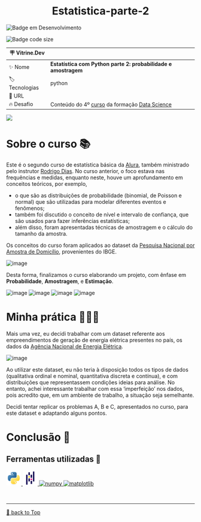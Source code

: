 <h1 align='center'>Estatistica-parte-2</h1>

![Badge em Desenvolvimento](http://img.shields.io/static/v1?label=STATUS&message=EM%20DESENVOLVIMENTO&color=GREEN&style=for-the-badge)

![Badge code size](https://img.shields.io/github/languages/code-size/fab-souza/estatistica-parte-2)

| :placard: Vitrine.Dev |    |
| -------------  | --- |
| :sparkles: Nome        | **Estatística com Python parte 2: probabilidade e amostragem**
| :label: Tecnologias | python
| :rocket: URL         | 
| :fire: Desafio     | Conteúdo do 4º [curso](https://www.alura.com.br/curso-online-estatistica-probabilidade-e-amostragem) da formação [Data Science](https://www.alura.com.br/formacao-data-science)

![](https://user-images.githubusercontent.com/67301805/236349468-3b024586-dcb1-48db-98fd-8779169a49e1.jpg#vitrinedev)


# Sobre o curso 📚

Este é o segundo curso de estatística básica da [Alura](https://www.alura.com.br/), também ministrado pelo instrutor [Rodrigo Dias](https://www.linkedin.com/in/rodrigo-fernando-dias-118181120/). No curso anterior, o foco estava nas frequências e medidas, enquanto neste, houve um aprofundamento em conceitos teóricos, por exemplo, 
- o que são as distribuições de probabilidade (binomial, de Poisson e normal) que são utilizadas para modelar diferentes eventos e fenômenos;
- também foi discutido o conceito de nível e intervalo de confiança, que são usados para fazer inferências estatísticas;
- além disso, foram apresentadas técnicas de amostragem e o cálculo do tamanho da amostra.  

Os conceitos do curso foram aplicados ao dataset da [Pesquisa Nacional por Amostra de Domicílio](https://www.ibge.gov.br/estatisticas/sociais/populacao/19897-sintese-de-indicadores-pnad2.html?=&t=microdados), provenientes do IBGE. 

![image](https://user-images.githubusercontent.com/67301805/236932527-88136f4d-4077-4419-81e4-6e36380afceb.png)

Desta forma, finalizamos o curso elaborando um projeto, com ênfase em **Probabilidade**, **Amostragem**, e **Estimação**.

![image](https://github.com/fab-souza/estatistica-parte-2/assets/67301805/da9e06c7-eb1d-4af9-9868-1ea2ef6a611b)
![image](https://github.com/fab-souza/estatistica-parte-2/assets/67301805/55bef16d-59e6-4b6f-b27b-ffa8335b6402)
![image](https://github.com/fab-souza/estatistica-parte-2/assets/67301805/3fedc309-655c-4cc3-981e-546e4b390079)
![image](https://github.com/fab-souza/estatistica-parte-2/assets/67301805/2fe71e45-79bf-4b2f-b131-336a0b973000)



# Minha prática 👩🏻‍💻

Mais uma vez, eu decidi trabalhar com um dataset referente aos empreendimentos de geração de energia elétrica presentes no país, os dados da [Agência Nacional de Energia Elétrica](https://dadosabertos.aneel.gov.br/dataset/siga-sistema-de-informacoes-de-geracao-da-aneel).

![image](https://github.com/fab-souza/estatistica-parte-2/assets/67301805/17e9dee7-35ce-48f6-9403-d800f0369919)

Ao utilizar este dataset, eu não teria à disposição todos os tipos de dados (qualitativa ordinal e nominal, quantitativa discreta e contínua), e com distribuições que representassem condições ideias para análise. No entanto, achei interessante trabalhar com essa ‘imperfeição’ nos dados, pois acredito que, em um ambiente de trabalho, a situação seja semelhante.

Decidi tentar replicar os problemas A, B e C, apresentados no curso, para este dataset e adaptando alguns pontos.











# Conclusão 🏁




## Ferramentas utilizadas 🧰
<p>
  <a href="https://www.python.org" target="_blank" rel="noreferrer"> <img src="https://raw.githubusercontent.com/devicons/devicon/master/icons/python/python-original.svg" alt="python" width="40" height="40"/> </a>
  <a href="https://pandas.pydata.org/" target="_blank" rel="noreferrer"> <img src="https://raw.githubusercontent.com/devicons/devicon/2ae2a900d2f041da66e950e4d48052658d850630/icons/pandas/pandas-original.svg" alt="pandas" width="40" height="40"/> </a>
  <a href="https://numpy.org/" target="_blank" rel="noreferrer"> <img src="https://numpy.org/images/logo.svg" alt="numpy" width="40" height="40"/> </a>
  <a href="https://matplotlib.org/" target="_blank" rel="noreferrer"> <img src="https://matplotlib.org/_static/images/documentation.svg" alt="matplotlib" width="40" height="40"/> </a>
  </p>

<br><hr>
[🔼 back to Top](https://github.com/fab-souza/estatistica-parte-2/tree/main#estatistica-parte-2)
